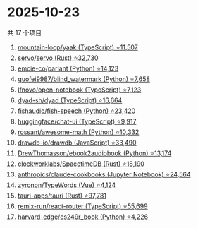 # 2025-10-23

共 17 个项目

<!-- BEGIN GITHUB -->
<!-- 最后更新时间 2025-10-23 03:08:03 +0800 -->
1. [mountain-loop/yaak (TypeScript) ⭐11,507](https://github.com/mountain-loop/yaak)
1. [servo/servo (Rust) ⭐32,730](https://github.com/servo/servo)
1. [emcie-co/parlant (Python) ⭐14,123](https://github.com/emcie-co/parlant)
1. [guofei9987/blind_watermark (Python) ⭐7,658](https://github.com/guofei9987/blind_watermark)
1. [lfnovo/open-notebook (TypeScript) ⭐7,123](https://github.com/lfnovo/open-notebook)
1. [dyad-sh/dyad (TypeScript) ⭐16,664](https://github.com/dyad-sh/dyad)
1. [fishaudio/fish-speech (Python) ⭐23,420](https://github.com/fishaudio/fish-speech)
1. [huggingface/chat-ui (TypeScript) ⭐9,917](https://github.com/huggingface/chat-ui)
1. [rossant/awesome-math (Python) ⭐10,332](https://github.com/rossant/awesome-math)
1. [drawdb-io/drawdb (JavaScript) ⭐33,490](https://github.com/drawdb-io/drawdb)
1. [DrewThomasson/ebook2audiobook (Python) ⭐13,174](https://github.com/DrewThomasson/ebook2audiobook)
1. [clockworklabs/SpacetimeDB (Rust) ⭐18,190](https://github.com/clockworklabs/SpacetimeDB)
1. [anthropics/claude-cookbooks (Jupyter Notebook) ⭐24,564](https://github.com/anthropics/claude-cookbooks)
1. [zyronon/TypeWords (Vue) ⭐4,124](https://github.com/zyronon/TypeWords)
1. [tauri-apps/tauri (Rust) ⭐97,781](https://github.com/tauri-apps/tauri)
1. [remix-run/react-router (TypeScript) ⭐55,699](https://github.com/remix-run/react-router)
1. [harvard-edge/cs249r_book (Python) ⭐4,226](https://github.com/harvard-edge/cs249r_book)
<!-- END GITHUB -->
